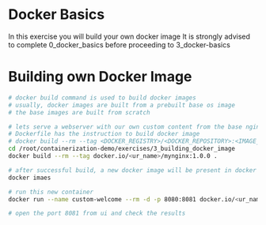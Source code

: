 # Docker Basics
In this exercise you will build your own docker image
It is strongly advised to complete 0_docker_basics before proceeding to 3_docker-basics

# Building own Docker Image
```bash
# docker build command is used to build docker images
# usually, docker images are built from a prebuilt base os image
# the base images are built from scratch

# lets serve a webserver with our own custom content from the base nginx image
# Dockerfile has the instruction to build docker image
# docker build --rm --tag <DOCKER_REGISTRY>/<DOCKER_REPOSITORY>:<IMAGE_TAG> <Docketfile_path>
cd /root/containerization-demo/exercises/3_building_docker_image
docker build --rm --tag docker.io/<ur_name>/mynginx:1.0.0 .

# after successful build, a new docker image will be present in docker images
docker imaes

# run this new container
docker run --name custom-welcome --rm -d -p 8080:8081 docker.io/<ur_name>/mynginx:1.0.0

# open the port 8081 from ui and check the results  
```